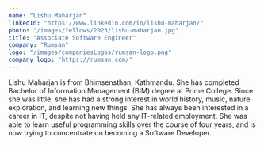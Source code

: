 ```yaml
---
name: "Lishu Maharjan"
linkedIn: "https://www.linkedin.com/in/lishu-maharjan/"
photo: "/images/fellows/2023/lishu-maharjan.jpg"
title: "Associate Software Engineer"
company: "Rumsan"
logo: "/images/companiesLogos/rumsan-logo.png"
company_logo: "https://rumsan.com/"
---
```


Lishu Maharjan is from Bhimsensthan, Kathmandu. She has completed Bachelor of Information Management (BIM) degree at Prime College. Since she was little, she has had a strong interest in world history, music, nature exploration, and learning new things. She has always been interested in a career in IT, despite not having held any IT-related employment. She was able to learn useful programming skills over the course of four years, and is now trying to concentrate on becoming a Software Developer.
